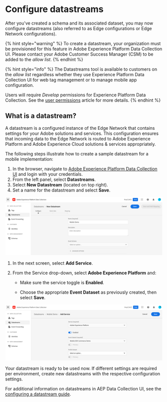 # Configure datastreams

After you've created a schema and its associated dataset, you may now configure datastreams \(also referred to as Edge configurations or Edge Network configurations\).

{% hint style="warning" %}
To create a datastream, your organization must be provisioned for this feature in Adobe Experience Platform Data Collection UI. Please contact your Adobe Customer Success Manager \(CSM\) to be added to the _allow list_.
{% endhint %}

{% hint style="info" %}
The Datastreams tool is available to customers on the _allow list_ regardless whether they use Experience Platform Data Collection UI for web tag management or to manage mobile app configuration.

Users will require _Develop_ permissions for Experience Platform Data Collection. See the [user permissions](https://experienceleague.adobe.com/docs/experience-platform/tags/admin/user-permissions.html) article for more details.
{% endhint %}

## What is a datastream?

A datastream is a configured instance of the Edge Network that contains settings for your Adobe solutions and services. This configuration ensures that incoming data to the Edge Network is routed to Adobe Experience Platform and Adobe Experience Cloud solutions & services appropriately.

The following steps illustrate how to create a sample datastream for a mobile implementation:

1. In the browser, navigate to [Adobe Experience Platform Data Collection UI](https://experience.adobe.com/#/data-collection) and login with your credentials.
2. From the left panel, select **Datastreams**.
3. Select **New Datastream** \(located on top right\).
4. Set a name for the datastream and select **Save**.

![Creating a datastream](../.gitbook/assets/create-datastream.png)

1. In the next screen, select **Add Service**.

1. From the Service drop-down, select **Adobe Experience Platform** and:
   
   - Make sure the service toggle is **Enabled**.
   
   - Choose the appropriate **Event Dataset** as previously created, then select **Save**.

![Configuring your datastream with Adobe Experience Platform](../.gitbook/assets/datastreams-enable-aep.png)

Your datastream is ready to be used now. If different settings are required per environment, create new datastreams with the respective configuration settings.

For additional information on datastreams in AEP Data Collection UI, see the [configuring a datastream guide](https://experienceleague.adobe.com/docs/platform-learn/implement-mobile-sdk/initial-configuration/create-datastream.html).

